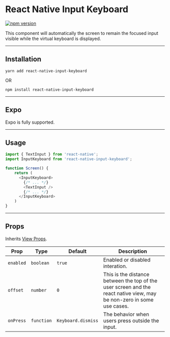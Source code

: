 # React Native Input Keyboard

[![npm version](https://badge.fury.io/js/react-native-input-keyboard.svg)](https://badge.fury.io/js/react-native-input-keyboard)

This component will automatically the screen to remain the focused input visible while the virtual keyboard is displayed.

---

## Installation

`yarn add react-native-input-keyboard`

OR

`npm install react-native-input-keyboard`

---

## Expo

Expo is fully supported.

---

## Usage

```js
import { TextInput } from 'react-native';
import InputKeyboard from 'react-native-input-keyboard';

function Screen() {
    return (
      <InputKeyboard>
        {/* ... */}
        <TextInput />
        {/* ... */}
      </InputKeyboard>
    )
}
```

---

## Props

Inherits [View Props](https://reactnative.dev/docs/view#props).

| Prop      | Type       | Default            | Description                                                                                                           |
|-----------|------------|--------------------|-----------------------------------------------------------------------------------------------------------------------|
| `enabled` | `boolean`  | `true`             | Enabled or disabled interation.                                                                                       |
| `offset`  | `number`   | `0`                | This is the distance between the top of the user screen and the react native view, may be non-zero in some use cases. |
| `onPress` | `function` | `Keyboard.dismiss` | The behavior when users press outside the input.                                                                      |
